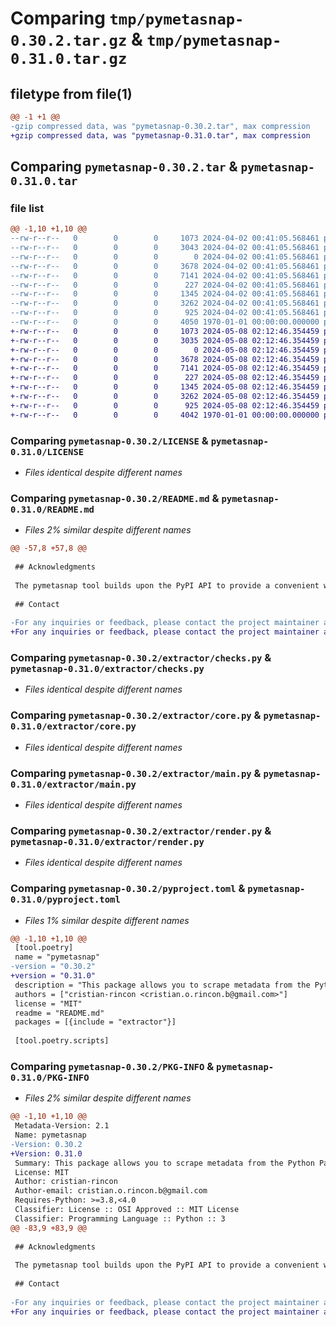 # Comparing `tmp/pymetasnap-0.30.2.tar.gz` & `tmp/pymetasnap-0.31.0.tar.gz`

## filetype from file(1)

```diff
@@ -1 +1 @@
-gzip compressed data, was "pymetasnap-0.30.2.tar", max compression
+gzip compressed data, was "pymetasnap-0.31.0.tar", max compression
```

## Comparing `pymetasnap-0.30.2.tar` & `pymetasnap-0.31.0.tar`

### file list

```diff
@@ -1,10 +1,10 @@
--rw-r--r--   0        0        0     1073 2024-04-02 00:41:05.568461 pymetasnap-0.30.2/LICENSE
--rw-r--r--   0        0        0     3043 2024-04-02 00:41:05.568461 pymetasnap-0.30.2/README.md
--rw-r--r--   0        0        0        0 2024-04-02 00:41:05.568461 pymetasnap-0.30.2/extractor/__init__.py
--rw-r--r--   0        0        0     3678 2024-04-02 00:41:05.568461 pymetasnap-0.30.2/extractor/checks.py
--rw-r--r--   0        0        0     7141 2024-04-02 00:41:05.568461 pymetasnap-0.30.2/extractor/core.py
--rw-r--r--   0        0        0      227 2024-04-02 00:41:05.568461 pymetasnap-0.30.2/extractor/logger.py
--rw-r--r--   0        0        0     1345 2024-04-02 00:41:05.568461 pymetasnap-0.30.2/extractor/main.py
--rw-r--r--   0        0        0     3262 2024-04-02 00:41:05.568461 pymetasnap-0.30.2/extractor/render.py
--rw-r--r--   0        0        0      925 2024-04-02 00:41:05.568461 pymetasnap-0.30.2/pyproject.toml
--rw-r--r--   0        0        0     4050 1970-01-01 00:00:00.000000 pymetasnap-0.30.2/PKG-INFO
+-rw-r--r--   0        0        0     1073 2024-05-08 02:12:46.354459 pymetasnap-0.31.0/LICENSE
+-rw-r--r--   0        0        0     3035 2024-05-08 02:12:46.354459 pymetasnap-0.31.0/README.md
+-rw-r--r--   0        0        0        0 2024-05-08 02:12:46.354459 pymetasnap-0.31.0/extractor/__init__.py
+-rw-r--r--   0        0        0     3678 2024-05-08 02:12:46.354459 pymetasnap-0.31.0/extractor/checks.py
+-rw-r--r--   0        0        0     7141 2024-05-08 02:12:46.354459 pymetasnap-0.31.0/extractor/core.py
+-rw-r--r--   0        0        0      227 2024-05-08 02:12:46.354459 pymetasnap-0.31.0/extractor/logger.py
+-rw-r--r--   0        0        0     1345 2024-05-08 02:12:46.354459 pymetasnap-0.31.0/extractor/main.py
+-rw-r--r--   0        0        0     3262 2024-05-08 02:12:46.354459 pymetasnap-0.31.0/extractor/render.py
+-rw-r--r--   0        0        0      925 2024-05-08 02:12:46.354459 pymetasnap-0.31.0/pyproject.toml
+-rw-r--r--   0        0        0     4042 1970-01-01 00:00:00.000000 pymetasnap-0.31.0/PKG-INFO
```

### Comparing `pymetasnap-0.30.2/LICENSE` & `pymetasnap-0.31.0/LICENSE`

 * *Files identical despite different names*

### Comparing `pymetasnap-0.30.2/README.md` & `pymetasnap-0.31.0/README.md`

 * *Files 2% similar despite different names*

```diff
@@ -57,8 +57,8 @@
 
 ## Acknowledgments
 
 The pymetasnap tool builds upon the PyPI API to provide a convenient way to access package metadata. We would like to express our gratitude to the PyPI maintainers and the Python community for their continuous efforts in maintaining and improving the Python Package Index.
 
 ## Contact
 
-For any inquiries or feedback, please contact the project maintainer at cristian.o.rincon.b@gmail.com
+For any inquiries or feedback, please contact the project maintainer at using the issues tab.
```

### Comparing `pymetasnap-0.30.2/extractor/checks.py` & `pymetasnap-0.31.0/extractor/checks.py`

 * *Files identical despite different names*

### Comparing `pymetasnap-0.30.2/extractor/core.py` & `pymetasnap-0.31.0/extractor/core.py`

 * *Files identical despite different names*

### Comparing `pymetasnap-0.30.2/extractor/main.py` & `pymetasnap-0.31.0/extractor/main.py`

 * *Files identical despite different names*

### Comparing `pymetasnap-0.30.2/extractor/render.py` & `pymetasnap-0.31.0/extractor/render.py`

 * *Files identical despite different names*

### Comparing `pymetasnap-0.30.2/pyproject.toml` & `pymetasnap-0.31.0/pyproject.toml`

 * *Files 1% similar despite different names*

```diff
@@ -1,10 +1,10 @@
 [tool.poetry]
 name = "pymetasnap"
-version = "0.30.2"
+version = "0.31.0"
 description = "This package allows you to scrape metadata from the Python Package Index"
 authors = ["cristian-rincon <cristian.o.rincon.b@gmail.com>"]
 license = "MIT"
 readme = "README.md"
 packages = [{include = "extractor"}]
 
 [tool.poetry.scripts]
```

### Comparing `pymetasnap-0.30.2/PKG-INFO` & `pymetasnap-0.31.0/PKG-INFO`

 * *Files 2% similar despite different names*

```diff
@@ -1,10 +1,10 @@
 Metadata-Version: 2.1
 Name: pymetasnap
-Version: 0.30.2
+Version: 0.31.0
 Summary: This package allows you to scrape metadata from the Python Package Index
 License: MIT
 Author: cristian-rincon
 Author-email: cristian.o.rincon.b@gmail.com
 Requires-Python: >=3.8,<4.0
 Classifier: License :: OSI Approved :: MIT License
 Classifier: Programming Language :: Python :: 3
@@ -83,9 +83,9 @@
 
 ## Acknowledgments
 
 The pymetasnap tool builds upon the PyPI API to provide a convenient way to access package metadata. We would like to express our gratitude to the PyPI maintainers and the Python community for their continuous efforts in maintaining and improving the Python Package Index.
 
 ## Contact
 
-For any inquiries or feedback, please contact the project maintainer at cristian.o.rincon.b@gmail.com
+For any inquiries or feedback, please contact the project maintainer at using the issues tab.
```

